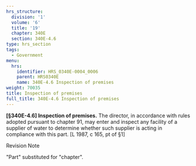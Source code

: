 ```yaml
---
hrs_structure:
  division: '1'
  volume: '6'
  title: '19'
  chapter: 340E
  section: 340E-4.6
type: hrs_section
tags:
  - Government
menu:
  hrs:
    identifier: HRS_0340E-0004_0006
    parent: HRS0340E
    name: 340E-4.6 Inspection of premises
weight: 70035
title: Inspection of premises
full_title: 340E-4.6 Inspection of premises
---
```

**[§340E-4.6] Inspection of premises.** The director, in accordance with rules adopted pursuant to chapter 91, may enter and inspect any facility of a supplier of water to determine whether such supplier is acting in compliance with this part. [L 1987, c 165, pt of §1]

Revision Note

"Part" substituted for "chapter".